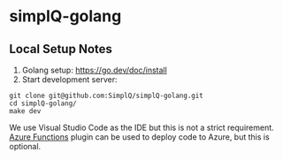 # simplQ-golang

## Local Setup Notes

1. Golang setup: https://go.dev/doc/install
2. Start development server:
```
git clone git@github.com:SimplQ/simplQ-golang.git
cd simplQ-golang/
make dev
```

We use Visual Studio Code as the IDE but this is not a strict requirement. [Azure Functions](https://marketplace.visualstudio.com/items?itemName=ms-azuretools.vscode-azurefunctions) plugin can be used to deploy code to Azure, but this is optional.
